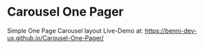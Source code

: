 # Carousel One Pager

Simple One Page Carousel layout
Live-Demo at:
<https://benni-dev-ux.github.io/Carousel-One-Pager/>
